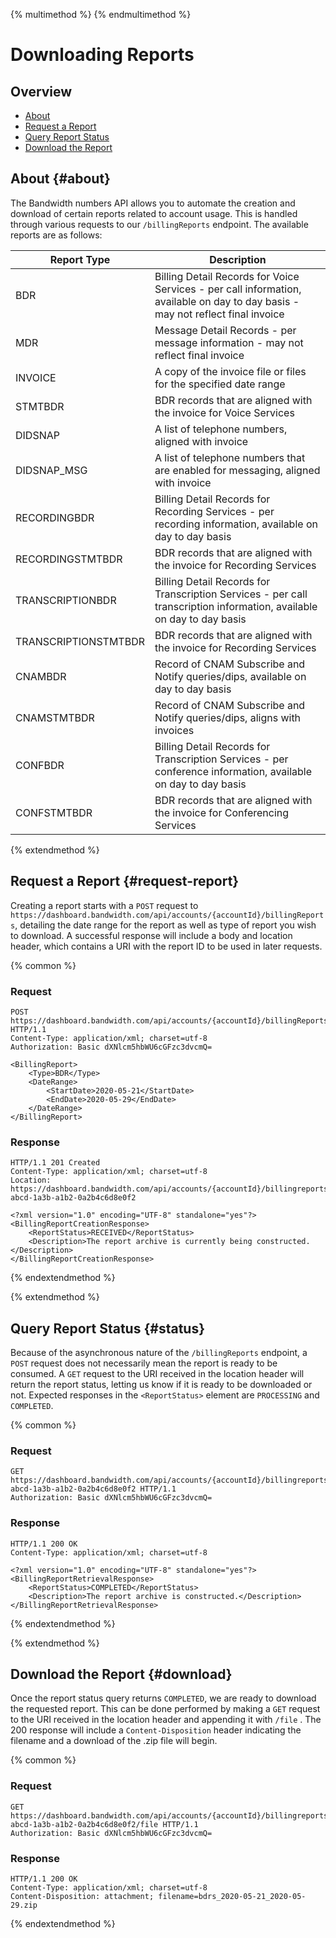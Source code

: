 {% multimethod %}
{% endmultimethod %}

# Downloading Reports

## Overview

* [About](#about)
* [Request a Report](#request-report)
* [Query Report Status](#status)
* [Download the Report](#download)

## About {#about}
The Bandwidth numbers API allows you to automate the creation and download of certain reports related to account usage. This is handled through various requests to our `/billingReports` endpoint. The available reports are as follows:

| Report Type          | Description                                                                                                                                          |
|----------------------|------------------------------------------------------------------------------------------------------------------------------------------------------|
| BDR                  | Billing Detail Records for Voice Services - per call information, available on day to day basis - may not reflect final invoice                      |
| MDR                  | Message Detail Records - per message information - may not reflect final invoice                                                                     |
| INVOICE              | A copy of the invoice file or files for the specified date range                                                                                     |
| STMTBDR              | BDR records that are aligned with the invoice for Voice Services                                                                                     |
| DIDSNAP              | A list of telephone numbers, aligned with invoice                                                                                                    |
| DIDSNAP_MSG          | A list of telephone numbers that are enabled for messaging, aligned with invoice                                                                     |
| RECORDINGBDR         | Billing Detail Records for Recording Services - per recording information, available on day to day basis                                             |
| RECORDINGSTMTBDR     | BDR records that are aligned with the invoice for Recording Services                                                                                 |
| TRANSCRIPTIONBDR     | Billing Detail Records for Transcription Services - per call transcription information, available on day to day basis                                |
| TRANSCRIPTIONSTMTBDR | BDR records that are aligned with the invoice for Recording Services                                                                                 |
| CNAMBDR              | Record of CNAM Subscribe and Notify queries/dips, available on day to day basis                                                                      |
| CNAMSTMTBDR          | Record of CNAM Subscribe and Notify queries/dips, aligns with invoices                                                                               |
| CONFBDR              | Billing Detail Records for Transcription Services - per conference information, available on day to day basis                                        |
| CONFSTMTBDR          | BDR records that are aligned with the invoice for Conferencing Services                                                                              |

{% extendmethod %}
## Request a Report {#request-report}
Creating a report starts with a <code class="post">POST</code> request to `https://dashboard.bandwidth.com/api/accounts/{accountId}/billingReports`, detailing the date range for the report as well as type of report you wish to download. A successful response will include a body and location header, which contains a URI with the report ID to be used in later requests.

{% common %}
### Request
```http
POST https://dashboard.bandwidth.com/api/accounts/{accountId}/billingReports HTTP/1.1
Content-Type: application/xml; charset=utf-8
Authorization: Basic dXNlcm5hbWU6cGFzc3dvcmQ=

<BillingReport>
    <Type>BDR</Type>
    <DateRange>
        <StartDate>2020-05-21</StartDate>
        <EndDate>2020-05-29</EndDate>
    </DateRange>
</BillingReport>
```
### Response
```http
HTTP/1.1 201 Created
Content-Type: application/xml; charset=utf-8
Location: https://dashboard.bandwidth.com/api/accounts/{accountId}/billingreports/a12b456c8-abcd-1a3b-a1b2-0a2b4c6d8e0f2

<?xml version="1.0" encoding="UTF-8" standalone="yes"?>
<BillingReportCreationResponse>
    <ReportStatus>RECEIVED</ReportStatus>
    <Description>The report archive is currently being constructed.</Description>
</BillingReportCreationResponse>
```
{% endextendmethod %}


{% extendmethod %}
## Query Report Status {#status}
Because of the asynchronous nature of the `/billingReports` endpoint, a <code class="post">POST</code> request does not necessarily mean the report is ready to be consumed. A <code class="get">GET</code> request to the URI received in the location header will return the report status, letting us know if it is ready to be downloaded or not. Expected responses in the `<ReportStatus>` element are `PROCESSING` and `COMPLETED`.

{% common %}
### Request
```http
GET https://dashboard.bandwidth.com/api/accounts/{accountId}/billingreports/a12b456c8-abcd-1a3b-a1b2-0a2b4c6d8e0f2 HTTP/1.1
Authorization: Basic dXNlcm5hbWU6cGFzc3dvcmQ=
```
### Response
```http
HTTP/1.1 200 OK
Content-Type: application/xml; charset=utf-8

<?xml version="1.0" encoding="UTF-8" standalone="yes"?>
<BillingReportRetrievalResponse>
    <ReportStatus>COMPLETED</ReportStatus>
    <Description>The report archive is constructed.</Description>
</BillingReportRetrievalResponse>
```
{% endextendmethod %}

{% extendmethod %}
## Download the Report {#download}
Once the report status query returns `COMPLETED`, we are ready to download the requested report. This can be done performed by making a <code class="get">GET</code> request to the URI received in the location header and appending it with `/file` . The 200 response will include a `Content-Disposition` header indicating the filename and a download of the .zip file will begin.

{% common %}
### Request
```http
GET https://dashboard.bandwidth.com/api/accounts/{accountId}/billingreports/a12b456c8-abcd-1a3b-a1b2-0a2b4c6d8e0f2/file HTTP/1.1
Authorization: Basic dXNlcm5hbWU6cGFzc3dvcmQ=
```
### Response
```http
HTTP/1.1 200 OK
Content-Type: application/xml; charset=utf-8
Content-Disposition: attachment; filename=bdrs_2020-05-21_2020-05-29.zip
```
{% endextendmethod %}
